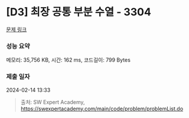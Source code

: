 # [D3] 최장 공통 부분 수열 - 3304 

[문제 링크](https://swexpertacademy.com/main/code/problem/problemDetail.do?contestProbId=AWBOHEx66kIDFAWr) 

### 성능 요약

메모리: 35,756 KB, 시간: 162 ms, 코드길이: 799 Bytes

### 제출 일자

2024-02-14 13:33



> 출처: SW Expert Academy, https://swexpertacademy.com/main/code/problem/problemList.do